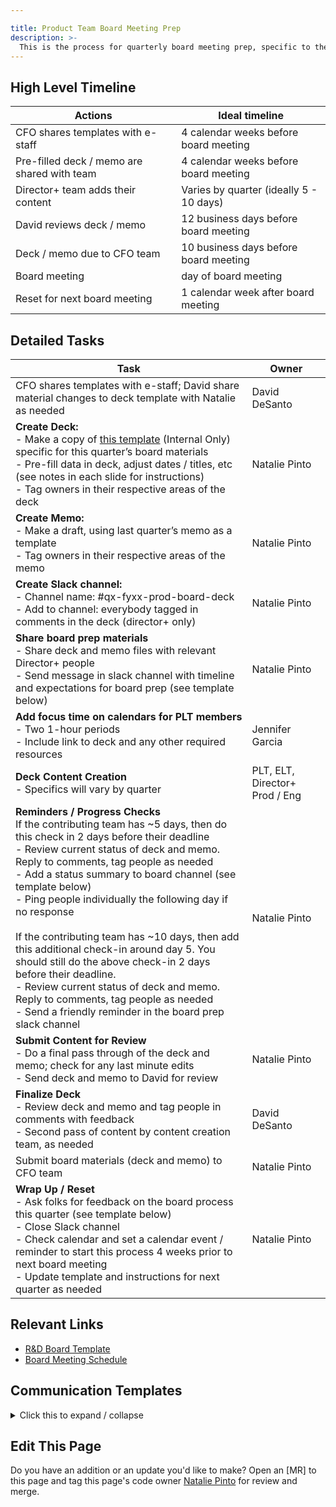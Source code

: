 ```yaml
---

title: Product Team Board Meeting Prep
description: >-
  This is the process for quarterly board meeting prep, specific to the Product / R&D Org. This process is revisited on a quarterly basis and aligns with the [broader company process](/handbook/board-meetings/#board-and-committee-composition). Feedback always welcome!
---
```


## High Level Timeline

|Actions| Ideal timeline |
|---|---|
| CFO shares templates with e-staff | 4 calendar weeks before board meeting |
| Pre-filled deck / memo are shared with team | 4 calendar weeks before board meeting |
| Director+ team adds their content | Varies by quarter (ideally 5 - 10 days) |
| David reviews deck / memo | 12 business days before board meeting |
| Deck / memo due to CFO team | 10 business days before board meeting |
| Board meeting | day of board meeting |
| Reset for next board meeting | 1 calendar week after board meeting |

## Detailed Tasks

| Task | Owner |
|---|---|
| CFO shares templates with e-staff; David share material changes to deck template with Natalie as needed | David DeSanto  |
| **Create Deck:** <br>- Make a copy of [this template](https://docs.google.com/presentation/d/1ayT3mYTGXUXdkF7jz0tgpyxin0SAd_dZ3u4wYL-0Yws/edit#slide=id.g21fe51b87f5_0_0) (Internal Only) specific for this quarter’s board materials<br> - Pre-fill data in deck, adjust dates / titles, etc (see notes in each slide for instructions)<br> - Tag owners in their respective areas of the deck | Natalie Pinto  |
| **Create Memo:** <br> - Make a draft, using last quarter’s memo as a template<br> - Tag owners in their respective areas of the memo |  Natalie Pinto |
| **Create Slack channel:** <br> - Channel name: #qx-fyxx-prod-board-deck <br >- Add to channel: everybody tagged in comments in the deck (director+ only) | Natalie Pinto  |
| **Share board prep materials** <br> - Share deck and memo files with relevant Director+ people <br> - Send message in slack channel with timeline and expectations for board prep (see template below) | Natalie Pinto |
| **Add focus time on calendars for PLT members**<br> - Two 1-hour periods<br> - Include link to deck and any other required resources | Jennifer Garcia |
| **Deck Content Creation** <br>- Specifics will vary by quarter | PLT, ELT, Director+ Prod / Eng  |
| **Reminders / Progress Checks** <br> If the contributing team has ~5 days, then do this check in 2 days before their deadline <br> - Review current status of deck and memo. Reply to comments, tag people as needed<br> - Add a status summary to board channel (see template below)<br> - Ping people individually the following day if no response <br> <br> If the contributing team has ~10 days, then add this additional check-in around day 5. You should still do the above check-in 2 days before their deadline. <br> - Review current status of deck and memo. Reply to comments, tag people as needed<br> - Send a friendly reminder in the board prep slack channel |  Natalie Pinto |
| **Submit Content for Review**<br> - Do a final pass through of the deck and memo; check for any last minute edits<br> - Send deck and memo to David for review | Natalie Pinto  |
| **Finalize Deck**<br> - Review deck and memo and tag people in comments with feedback<br> - Second pass of content by content creation team, as needed | David DeSanto  |
| Submit board materials (deck and memo) to CFO team |  Natalie Pinto |
| **Wrap Up / Reset**<br> - Ask folks for feedback on the board process this quarter (see template below)<br> - Close Slack channel<br> - Check calendar and set a calendar event / reminder to start this process 4 weeks prior to next board meeting<br> - Update template and instructions for next quarter as needed | Natalie Pinto |

## Relevant Links

- [R&D Board Template](https://docs.google.com/presentation/d/1ayT3mYTGXUXdkF7jz0tgpyxin0SAd_dZ3u4wYL-0Yws/edit#slide=id.g21fe51b87f5_0_0)
- [Board Meeting Schedule](/handbook/board-meetings/#board-meeting-schedule)

## Communication Templates

<p>
<details>
<summary>Click this to expand / collapse </summary>

### Slack Message: Board Prep Intro

```markdown
I’ve started this channel so we have a place to discuss updates to the Qx-FYxx board deck [link].

Our goal is to have the deck updated by xx-xx so David can review and provide feedback before the company-wide deadline of xx-xx.

I've tagged each of you for updates in the comments of the relevant slide. A couple notes:

- Don't worry too much about formatting. I'll tidy everything up as needed.
- Reminder that the audience for this deck is Director+.
```

### Slack Message: Status Update

```markdown
Hey all, here’s the latest status for the board deck. Reminder that we're trying to have this complete by the end of the day on xx-xx (pacific time).

Incomplete slides
1. Slide 1: xyz
2. Slide 3: xyz
3. …

Next steps
…

Material changes to be aware of
…
```

### Slack Message: Feedback Request

```text
The board content is all wrapped up for Qx! Thank you all for your work in putting these materials together. I’m going to close this slack channel since it’s no longer needed. Feedback is always welcome - please let me know if you have any thoughts (positive or negative) about the board prep process.
```

</details>
</p>

## Edit This Page

Do you have an addition or an update you'd like to make? Open an [MR] to this page and tag this page's code owner [Natalie Pinto](https://gitlab.com/natalie.pinto) for review and merge.
